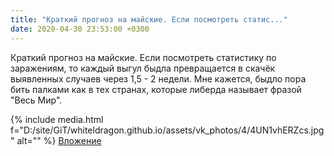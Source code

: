 ```yaml
---
title: "Краткий прогноз на майские. Если посмотреть статис..."
date: 2020-04-30 23:53:00 +0300
---
```


Краткий прогноз на майские. Если посмотреть статистику по заражениям, то каждый выгул быдла превращается в скачёк выявленных случаев через 1,5 - 2 недели. Мне кажется, быдло пора бить палками как в тех странах, которые либерда называет фразой "Весь Мир".


{% include media.html f="D:/site/GiT/whiteldragon.github.io/assets/vk_photos/4/4UN1vhERZcs.jpg" alt="" %}
[Вложение](https://vk.com/video41076938_456239399)
